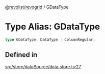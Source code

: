 [@revolist/revogrid](README.md) / GDataType

# Type Alias: GDataType

```ts
type GDataType: DataType | ColumnRegular;
```

## Defined in

[src/store/dataSource/data.store.ts:27](https://github.com/revolist/revogrid/blob/08de4537b2052abd86ff4eb5461780401e3c4fcb/src/store/dataSource/data.store.ts#L27)
